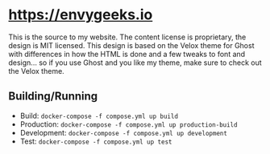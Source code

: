 # https://envygeeks.io

This is the source to my website.  The content license is proprietary, the design is MIT licensed.  This design is based on the Velox theme for Ghost with differences in how the HTML is done and a few tweaks to font and design... so if you use Ghost and you like my theme, make sure to check out the Velox theme.

## Building/Running

* Build: `docker-compose -f compose.yml up build`
* Production: `docker-compose -f compose.yml up production-build`
* Development: `docker-compose -f compose.yml up development`
* Test: `docker-compose -f compose.yml up test`
